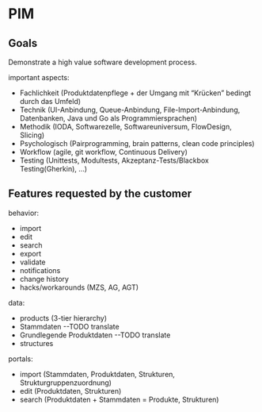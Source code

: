# PIM


## Goals

Demonstrate a high value software development process.

important aspects:

* Fachlichkeit (Produktdatenpflege + der Umgang mit “Krücken” bedingt durch das Umfeld)
* Technik (UI-Anbindung, Queue-Anbindung, File-Import-Anbindung, Datenbanken, Java und Go als Programmiersprachen)
* Methodik (IODA, Softwarezelle, Softwareuniversum, FlowDesign, Slicing)
* Psychologisch (Pairprogramming, brain patterns, clean code principles)
* Workflow (agile, git workflow, Continuous Delivery)
* Testing (Unittests, Modultests, Akzeptanz-Tests/Blackbox Testing(Gherkin), ...)



## Features requested by the customer 

behavior:
* import
* edit
* search
* export
* validate
* notifications
* change history
* hacks/workarounds (MZS, AG, AGT)

data:
* products (3-tier hierarchy)
* Stammdaten --TODO translate
* Grundlegende Produktdaten --TODO translate
* structures

portals:
* import (Stammdaten, Produktdaten, Strukturen, Strukturgruppenzuordnung)
* edit (Produktdaten, Strukturen)
* search (Produktdaten + Stammdaten = Produkte, Strukturen)


